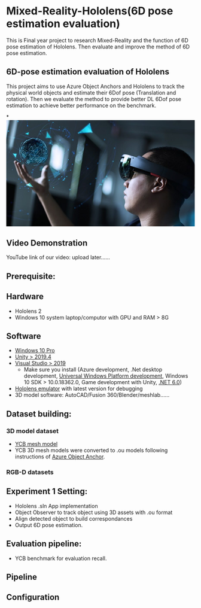 # Mixed-Reality-Hololens(6D pose estimation evaluation)
 This is Final year project to research Mixed-Reality and the function of 6D pose estimation of Hololens. Then evaluate and improve the method of 6D pose estimation.


## 6D-pose estimation evaluation of Hololens

This project aims to use Azure Object Anchors and Hololens to track the physical world objects and estimate their 6Dof pose (Translation and rotation).
Then we evaluate the method to provide better DL 6Dof pose estimation to achieve better performance on the benchmark.

*![](https://github.com/Anthony-EEE/Mixed-Reality-Hololens-6D-pose-estimation/blob/main/Images/msft-hololens-2.jpeg)
## Video Demonstration
YouTube link of our video: upload later......

## Prerequisite:
  ## Hardware

  * Hololens 2
  * Windows 10 system laptop/computor with GPU and RAM > 8G

  ## Software
  * [Windows 10 Pro](https://www.microsoft.com/en-gb/d/windows-10-pro/df77x4d43rkt?activetab=pivot:overviewtab)
  * [Unity > 2019.4](https://unity3d.com/get-unity/download/archive) 
  * [Visual Studio > 2019](https://docs.microsoft.com/en-gb/visualstudio/releases/2019/release-notes)
    * Make sure you install (Azure development, .Net desktop development, [Universal Windows Platform development](https://visualstudio.microsoft.com/en-gb/vs/features/universal-windows-platform/), Windows 10 SDK > 10.0.18362.0, Game development with Unity, [.NET 6.0](https://dotnet.microsoft.com/en-us/download/dotnet/6.0))
  * [Hololens emulator](https://docs.microsoft.com/en-us/windows/mixed-reality/develop/advanced-concepts/hololens-emulator-archive) with latest version for debugging
  * 3D model software: AutoCAD/Fusion 360/Blender/meshlab......

## Dataset building:
### 3D model dataset
* [YCB mesh model](https://www.ycbbenchmarks.com/)
* YCB 3D mesh models were converted to .ou models following instructions of [Azure Object Anchor](https://docs.microsoft.com/en-us/azure/object-anchors/quickstarts/get-started-model-conversion).
### RGB-D datasets

## Experiment 1 Setting:
* Hololens .sln App implementation
* Object Observer to track object using 3D assets with .ou format
* Align detected object to build correspondances
* Output 6D pose estimation.
## Evaluation pipeline:
* YCB benchmark for evaluation recall.

## Pipeline

## Configuration


